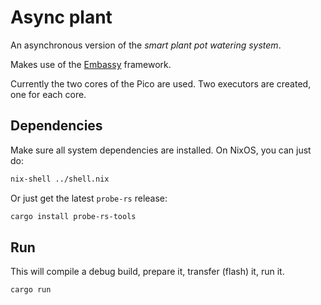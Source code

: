 # Async plant

An asynchronous version of the _smart plant pot watering system_.

Makes use of the [Embassy](https://embassy.dev/) framework.

Currently the two cores of the Pico are used. Two executors are created, one for each core.

## Dependencies

Make sure all system dependencies are installed. On NixOS, you can just do:

```bash
nix-shell ../shell.nix
```

Or just get the latest `probe-rs` release:

```bash
cargo install probe-rs-tools
```



## Run

This will compile a debug build, prepare it, transfer (flash) it, run it.

```bash
cargo run
```